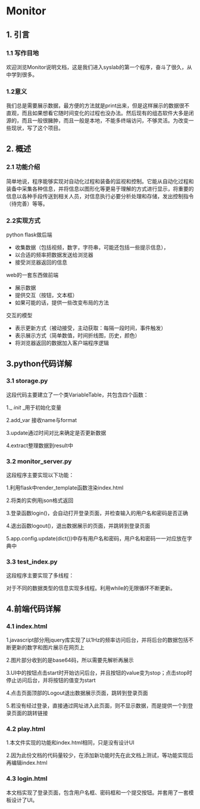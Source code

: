 # Monitor
## 1. 引言

### 1.1 写作目地

欢迎浏览Monitor说明文档，这是我们进入syslab的第一个程序，奋斗了很久，从中学到很多。

### 1.2意义

我们总是需要展示数据，最方便的方法就是print出来，但是这样展示的数据很不直观，而且如果想看它随时间变化的过程也没办法。然后现有的组态软件大多是闭源的，而且一般很臃肿，而且一般是本地，不能多终端访问，不够灵活。为改变一些现状，写了这个项目。

## 2. 概述

### 2.1 功能介绍

简单地说，程序能够实现对自动化过程和装备的监视和控制。它能从自动化过程和装备中采集各种信息，并将信息以图形化等更易于理解的方式进行显示，将重要的信息以各种手段传送到相关人员，对信息执行必要分析处理和存储，发出控制指令（待完善）等等。

### 2.2实现方式

python flask做后端

- 收集数据（包括视频，数字，字符串，可能还包括一些提示信息），
- 以合适的频率把数据发送给浏览器
- 接受浏览器返回的信息

web的一套东西做前端

- 展示数据
- 提供交互（按钮，文本框）
- 如果可能的话，提供一些改变布局的方法

交互的模型

- 表示更新方式（被动接受，主动获取：每隔一段时间，事件触发）
- 表示展示方式（简单数值，时间折线图，历史，颜色）
- 将浏览器返回的数据加入客户端程序逻辑

## 3.python代码详解

### 3.1 storage.py

这段代码主要建立了一个类VariableTable，共包含四个函数：

1._ _init_ _用于初始化变量

2.add_var 接收name与format

3.update通过时间对比来确定是否更新数据

4.extract整理数据到result中


### 3.2 monitor_server.py

这段程序主要实现以下功能：

1.利用flask中render_template函数渲染index.html

2.将类的实例用json格式返回

3.登录函数login()，会自动打开登录页面，并检查输入的用户名和密码是否正确

4.退出函数logout()，退出数据展示的页面，并跳转到登录页面

5.app.config.update(dict())中存有用户名和密码，用户名和密码一一对应放在字典中

### 3.3 test_index.py

这段程序主要实现了多线程：

对于不同的数据类型的信息实现多线程。利用while的无限循环不断更新。

## 4.前端代码详解

### 4.1 index.html

1.javascript部分用jquery库实现了以1Hz的频率访问后台，并将后台的数据包括不断更新的数字和图片展示在网页上

2.图片部分收到的是base64码，所以需要先解析再展示

3.UI中的按钮点击start时开始访问后台，并且按钮的value变为stop；点击stop时停止访问后台，并将按钮的值变为start

4.点击页面顶部的Logout退出数据展示页面，跳转到登录页面

5.若没有经过登录，直接通过网址进入此页面，则不显示数据，而是提供一个到登录页面的跳转链接

### 4.2 play.html

1.本文件实现的功能和index.html相同，只是没有设计UI

2.因为此份文档的代码量较少，在添加新功能时先在此文档上测试，等功能实现后再编辑index.html

### 4.3 login.html

本文档实现了登录页面，包含用户名框、密码框和一个提交按钮。并套用了一套模板设计了UI。
